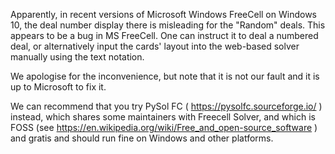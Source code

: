 Apparently, in recent versions of Microsoft Windows FreeCell on Windows 10, the
deal number display there is misleading for the "Random" deals. This appears to
be a bug in MS FreeCell. One can instruct it to deal a numbered deal, or
alternatively input the cards' layout into the web-based solver manually using
the text notation.

We apologise for the inconvenience, but note that it is not our fault and it is
up to Microsoft to fix it.

We can recommend that you try PySol FC ( https://pysolfc.sourceforge.io/ )
instead, which shares some maintainers with Freecell Solver, and which is FOSS
(see https://en.wikipedia.org/wiki/Free_and_open-source_software ) and gratis
and should run fine on Windows and other platforms.
